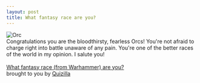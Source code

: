 ```yaml
---
layout: post
title: What fantasy race are you?
---
```


<img src="http://images.quizilla.com/O/oOBadKitty/1057823031_uresbadruk.jpg" border="0" alt="Orc"/><br/>Congratulations you are the bloodthirsty, fearless Orcs! You're not afraid to charge right into battle unaware of any pain. You're one of the better races of the world in my opinion. I salute you!
<br/><br/><a href="http://quizilla.com/users/oOBadKitty/quizzes/What%20fantasy%20race%20(from%20Warhammer)%20are%20you%3F/"> What fantasy race (from Warhammer) are you?</a><br/>  brought to you by <a href="http://quizilla.com">Quizilla</a>

